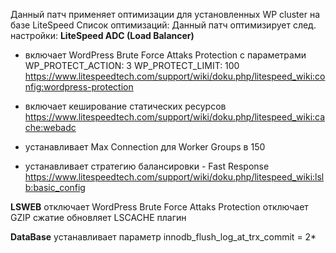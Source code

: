 Данный патч применяет оптимизации для установленных WP cluster на базе LiteSpeed
Список оптимизаций:
Данный патч оптимизирует след. настройки:
**LiteSpeed ADC (Load Balancer)**

- включает WordPress Brute Force Attaks Protection с параметрами 
  WP_PROTECT_ACTION: 3
  WP_PROTECT_LIMIT: 100
https://www.litespeedtech.com/support/wiki/doku.php/litespeed_wiki:config:wordpress-protection
  
- включает кеширование статических ресурсов
https://www.litespeedtech.com/support/wiki/doku.php/litespeed_wiki:cache:webadc

- устанавливает Max Connection для Worker Groups в 150
- устанавливает стратегию балансировки - Fast Response
https://www.litespeedtech.com/support/wiki/doku.php/litespeed_wiki:lslb:basic_config

**LSWEB**
отключает WordPress Brute Force Attaks Protection
отключает GZIP сжатие
обновляет LSCACHE плагин

**DataBase**
устанавливает параметр innodb_flush_log_at_trx_commit = 2*
